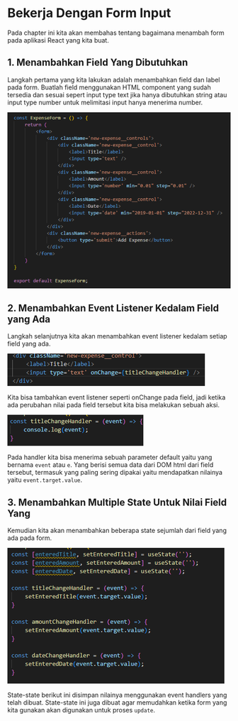 # Bekerja Dengan Form Input

Pada chapter ini kita akan membahas tentang bagaimana menambah form pada aplikasi React yang kita buat.

## 1. Menambahkan Field Yang Dibutuhkan

Langkah pertama yang kita lakukan adalah menambahkan field dan label pada form. Buatlah field menggunakan HTML component yang sudah tersedia dan sesuai sepert input type text jika hanya dibutuhkan string atau input type number untuk melimitasi input hanya menerima number.

![Form Field](../../images/form-field.png)

## 2. Menambahkan Event Listener Kedalam Field yang Ada

Langkah selanjutnya kita akan menambahkan event listener kedalam setiap field yang ada.

![Form Field Add On Change](../../images/form-field-add-onChange.png)

Kita bisa tambahkan event listener seperti onChange pada field, jadi ketika ada perubahan nilai pada field tersebut kita bisa melakukan sebuah aksi.

![On Change Handler](../../images/titleChangeHandler-form.png)

Pada handler kita bisa menerima sebuah parameter default yaitu yang bernama `event` atau `e`. Yang berisi semua data dari DOM html dari field tersebut, termasuk yang paling sering dipakai yaitu mendapatkan nilainya yaitu `event.target.value`.

## 3. Menambahkan Multiple State Untuk Nilai Field Yang

Kemudian kita akan menambahkan beberapa state sejumlah dari field yang ada pada form.

![Multiple State Form](../../images/multiple-state-form.png)

State-state berikut ini disimpan nilainya menggunakan event handlers yang telah dibuat. State-state ini juga dibuat agar memudahkan ketika form yang kita gunakan akan digunakan untuk proses `update`.
